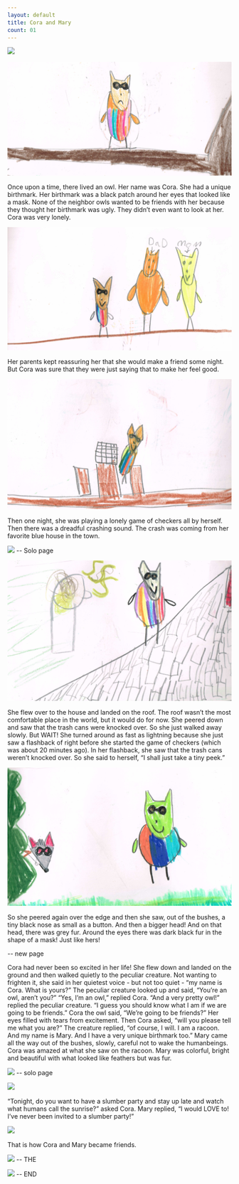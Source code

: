 ```yaml
---
layout: default
title: Cora and Mary
count: 01
---
```



![](img/cm-cover.png)

![](img/cm-pic01.png)

Once upon a time, there lived an owl.  Her name was Cora.  She had a unique birthmark.  Her birthmark was a black patch around her eyes that looked like a mask.  None of the neighbor owls wanted to be friends with her because they thought her birthmark was ugly.  They didn’t even want to look at her.  Cora was very lonely.

![](img/cm-pic02.png)

Her parents kept reassuring her that she would make a friend some night.  But Cora was sure that they were just saying that to make her feel good.  

![](img/cm-pic03.png)

Then one night, she was playing a lonely game of checkers all by herself.  Then there was a dreadful crashing sound.  The crash was coming from her favorite blue house in the town.

![](img/cm-pic04.png) -- Solo page

![](img/cm-pic05.png)

She flew over to the house and landed on the roof.  The roof wasn’t the most comfortable place in the world, but it would do for now.  She peered down and saw that the trash cans were knocked over.  So she just walked away slowly.  But WAIT! She turned around as fast as lightning because she just saw a flashback of right before she started the game of checkers (which was about 20 minutes ago). In her flashback, she saw that the trash cans weren’t knocked over. So she said to herself, “I shall just take a tiny peek.”

![](img/cm-pic06.png)

So she peered again over the edge and then she saw, out of the bushes, a tiny black nose as small as a button.  And then a bigger head!  And on that head, there was grey fur.  Around the eyes there was dark black fur in the shape of a mask! Just like hers!

-- new page

Cora had never been so excited in her life!  She flew down and landed on the ground and then walked quietly to the peculiar creature.  Not wanting to frighten it, she said in her quietest voice - but not too quiet - “my name is Cora.  What is yours?”  The peculiar creature looked up and said, “You’re an owl, aren’t you?”  “Yes, I’m an owl,” replied Cora.  “And a very pretty owl!” replied the peculiar creature.  “I guess you should know what I am if we are going to be friends.”
Cora the owl said, “We’re going to be friends?”  Her eyes filled with tears from excitement.  Then Cora asked, “will you please tell me what you are?”  The creature replied, “of course, I will. I am a racoon.  And my name is Mary.  And I have a very unique birthmark too.”  Mary came all the way out of the bushes, slowly, careful not to wake the humanbeings.  Cora was amazed at what she saw on the racoon.  Mary was colorful, bright and beautiful with what looked like feathers but was fur.

![](img/cm-pic07.png) -- solo page

![](img/cm-pic08.png)

“Tonight, do you want to have a slumber party and stay up late and watch what humans call the sunrise?” asked Cora.  Mary replied, “I would LOVE to!  I’ve never been invited to a slumber party!”

![](img/cm-pic09.png)

That is how Cora and Mary became friends.

![](img/cm-pic10.png) -- THE

![](img/cm-pic11.png) -- END

